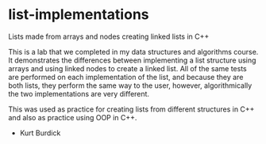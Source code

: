 # list-implementations
Lists made from arrays and nodes creating linked lists in C++

This is a lab that we completed in my data structures and algorithms course. It demonstrates the differences between implementing a list structure using arrays and using linked nodes to create a linked list. All of the same tests are performed on each implementation of the list, and because they are both lists, they perform the same way to the user, however, algorithmically the two implementations are very different. 

This was used as practice for creating lists from different structures in C++ and also as practice using OOP in C++. 

- Kurt Burdick
